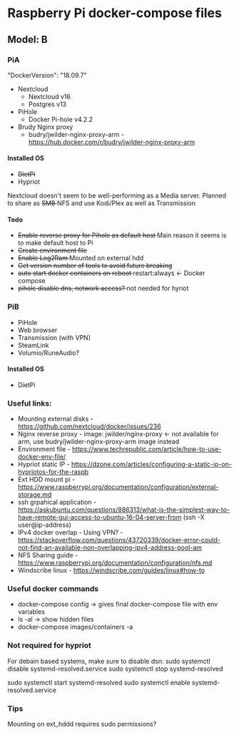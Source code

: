 # Raspberry Pi docker-compose files

## Model: B 

### PiA
"DockerVersion": "18.09.7"
- Nextcloud
	- Nextcloud v16
	- Postgres v13
- PiHole
	- Docker Pi-hole v4.2.2
- Brudy Nginx proxy
	- budry/jwilder-nginx-proxy-arm - https://hub.docker.com/r/budry/jwilder-nginx-proxy-arm

#### Installed OS
* <s> DietPi </s>
* Hypriot

Nextcloud doesn't seem to be well-performing as a Media server. Planned to share as <s> SMB </s> NFS and use Kodi/Plex as well as Transmission

#### Todo
* <s> Enable reverse proxy for Pihole as default host </s> Main reason it seems is to make default host to Pi
* <s> Create environment file </s>
* <s> Enable Log2Ram </s> Mounted on external hdd
* <s> Get version number of tools to avoid future breaking </s>
* <s> auto start docker containers on reboot </s> restart:always <- Docker compose
* <s> pihole disable dns, network access? </s> not needed for hyriot


### PiB
- PiHole
- Web browser
- Transmission (with VPN)
- SteamLink
- Volumio/RuneAudio?

#### Installed OS
* DietPi


### Useful links: 
* Mounting external disks - https://github.com/nextcloud/docker/issues/236
* Nginx reverse proxy - image: jwilder/nginx-proxy <- not available for arm, use budry/jwilder-nginx-proxy-arm image instead
* Environment file - https://www.techrepublic.com/article/how-to-use-docker-env-file/
* Hypriot static IP  - https://dzone.com/articles/configuring-a-static-ip-on-hypriotos-for-the-raspb
* Ext HDD mount pi - https://www.raspberrypi.org/documentation/configuration/external-storage.md
* ssh grpahical application - https://askubuntu.com/questions/886313/what-is-the-simplest-way-to-have-remote-gui-access-to-ubuntu-16-04-server-from 		(ssh -X user@ip-address)
* IPv4 docker overlap - Using VPN? - https://stackoverflow.com/questions/43720339/docker-error-could-not-find-an-available-non-overlapping-ipv4-address-pool-am
* NFS Sharing guide - https://www.raspberrypi.org/documentation/configuration/nfs.md
* Windscribe linux - https://windscribe.com/guides/linux#how-to

### Useful docker commands
* docker-compose config -> gives final docker-compose file with env variables
* ls -al -> show hidden files
* docker-compose images/containers -a

### Not required for hypriot
For debain based systems, make sure to disable dsn:
sudo systemctl disable systemd-resolved.service
sudo systemctl stop systemd-resolved

sudo systemctl start systemd-resolved
sudo systemctl enable systemd-resolved.service

### Tips
Mounting on ext_hddd requires sudo permissions?
